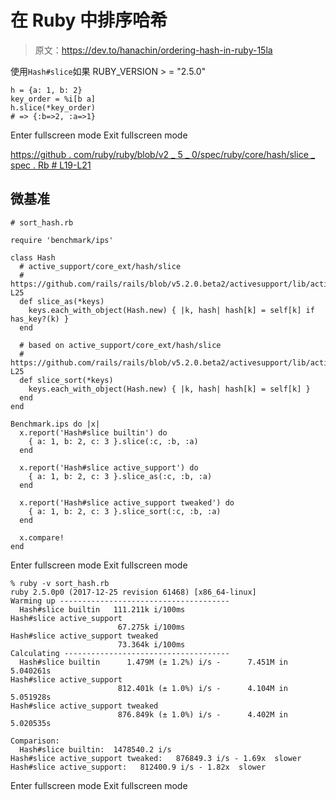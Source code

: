 # 在 Ruby 中排序哈希

> 原文：<https://dev.to/hanachin/ordering-hash-in-ruby-15la>

使用`Hash#slice`如果 RUBY_VERSION > = "2.5.0"

```
h = {a: 1, b: 2}
key_order = %i[b a]
h.slice(*key_order)
# => {:b=>2, :a=>1} 
```

Enter fullscreen mode Exit fullscreen mode

[https://github . com/ruby/ruby/blob/v2 _ 5 _ 0/spec/ruby/core/hash/slice _ spec . Rb # L19-L21](https://github.com/ruby/ruby/blob/v2_5_0/spec/ruby/core/hash/slice_spec.rb#L19-L21)

## 微基准

```
# sort_hash.rb

require 'benchmark/ips'

class Hash
  # active_support/core_ext/hash/slice
  # https://github.com/rails/rails/blob/v5.2.0.beta2/activesupport/lib/active_support/core_ext/hash/slice.rb#L23-L25
  def slice_as(*keys)
    keys.each_with_object(Hash.new) { |k, hash| hash[k] = self[k] if has_key?(k) }
  end

  # based on active_support/core_ext/hash/slice
  # https://github.com/rails/rails/blob/v5.2.0.beta2/activesupport/lib/active_support/core_ext/hash/slice.rb#L23-L25
  def slice_sort(*keys)
    keys.each_with_object(Hash.new) { |k, hash| hash[k] = self[k] }
  end
end

Benchmark.ips do |x|
  x.report('Hash#slice builtin') do
    { a: 1, b: 2, c: 3 }.slice(:c, :b, :a)
  end

  x.report('Hash#slice active_support') do
    { a: 1, b: 2, c: 3 }.slice_as(:c, :b, :a)
  end

  x.report('Hash#slice active_support tweaked') do
    { a: 1, b: 2, c: 3 }.slice_sort(:c, :b, :a)
  end

  x.compare!
end 
```

Enter fullscreen mode Exit fullscreen mode

```
% ruby -v sort_hash.rb
ruby 2.5.0p0 (2017-12-25 revision 61468) [x86_64-linux]
Warming up --------------------------------------
  Hash#slice builtin   111.211k i/100ms
Hash#slice active_support
                        67.275k i/100ms
Hash#slice active_support tweaked
                        73.364k i/100ms
Calculating -------------------------------------
  Hash#slice builtin      1.479M (± 1.2%) i/s -      7.451M in   5.040261s
Hash#slice active_support
                        812.401k (± 1.0%) i/s -      4.104M in   5.051928s
Hash#slice active_support tweaked
                        876.849k (± 1.0%) i/s -      4.402M in   5.020535s

Comparison:
  Hash#slice builtin:  1478540.2 i/s
Hash#slice active_support tweaked:   876849.3 i/s - 1.69x  slower
Hash#slice active_support:   812400.9 i/s - 1.82x  slower 
```

Enter fullscreen mode Exit fullscreen mode